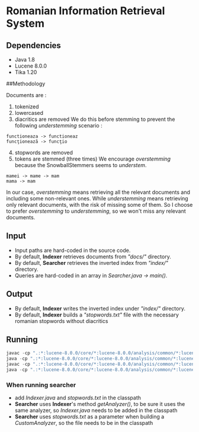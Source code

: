 # Romanian Information Retrieval System

## Dependencies

- Java 1.8
- Lucene 8.0.0
- Tika 1.20

##Methodology

Documents are :
1. tokenized
2. lowercased
3. diacritics are removed
We do this before stemming to prevent the following *understemming* scenario :
```
functioneaza -> functioneaz
funcţionează -> funcţio
```
4. stopwords are removed
5. tokens are stemmed (three times)
We encourage *overstemming* because the SnowballStemmers seems to *understem*. 
```
mamei -> mame -> mam
mama -> mam
```
In our case, *overstemming* means retrieving all the relevant documents and including some non-relevant ones.
While *understemming* means retrieving only relevant documents, with the risk of missing some of them. 
So I choose to prefer *overstemming* to *understemming*, so we won't miss any relevant documents. 

## Input 

- Input paths are hard-coded in the source code.
- By default, **Indexer** retrieves documents from *"docs/"* directory.
- By default, **Searcher** retrieves the inverted index from *"index/"* directory. 
- Queries are hard-coded in an array in *Searcher.java -> main()*. 

## Output 
- By default, **Indexer** writes the inverted index under *"index/"* directory.
- By default, **Indexer** builds a *"stopwords.txt"* file with the necessary romanian stopwords without diacritics

## Running 

```java
javac -cp ".:*:lucene-8.0.0/core/*:lucene-8.0.0/analysis/common/*:lucene-8.0.0/queryparser/*" Indexer.java
java -cp ".:*:lucene-8.0.0/core/*:lucene-8.0.0/analysis/common/*:lucene-8.0.0/queryparser/*" Indexer
javac -cp ".:*:lucene-8.0.0/core/*:lucene-8.0.0/analysis/common/*:lucene-8.0.0/queryparser/*" Searcher.java
java -cp ".:*:lucene-8.0.0/core/*:lucene-8.0.0/analysis/common/*:lucene-8.0.0/queryparser/*" Searcher
```

### When running searcher

- add *Indexer.java* and *stopwords.txt* in the classpath
- **Searcher** uses **Indexer**'s method *getAnalyzer()*, to be sure it uses the same analyzer,
so *Indexer.java* needs to be added in the classpath
- **Searcher** uses *stopwords.txt* as a parameter when building a *CustomAnalyzer*, so the file needs to be in the classpath


